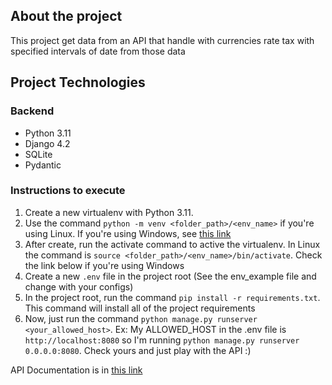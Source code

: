 ## About the project
This project get data from an API that handle with currencies rate tax with specified intervals of date from those data

## Project Technologies
### Backend
- Python 3.11
- Django 4.2
- SQLite
- Pydantic


### Instructions to execute
1. Create a new virtualenv with Python 3.11.
2. Use the command `python -m venv <folder_path>/<env_name>` if you're using Linux. If you're using Windows, see [this link](https://python.land/virtual-environments/virtualenv)
3. After create, run the activate command to active the virtualenv. In Linux the command is `source <folder_path>/<env_name>/bin/activate`. Check the link below if you're using Windows
4. Create a new `.env` file in the project root (See the env_example file and change with your configs)
5. In the project root, run the command `pip install -r requirements.txt`. This command will install all of the project requirements
6. Now, just run the command `python manage.py runserver <your_allowed_host>`. Ex: My ALLOWED_HOST in the .env file is `http://localhost:8080` so I'm running `python manage.py runserver 0.0.0.0:8080`. Check yours and just play with the API :)



API Documentation is in [this link](https://documenter.getpostman.com/view/6353984/2s9YCBupQ1)
